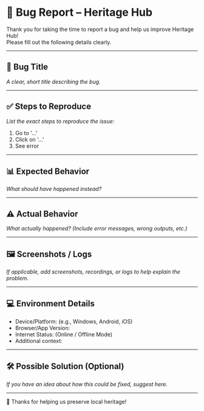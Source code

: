 # 🐞 Bug Report – Heritage Hub

Thank you for taking the time to report a bug and help us improve Heritage Hub!  
Please fill out the following details clearly.

---

## 📌 Bug Title
_A clear, short title describing the bug._

---

## ✅ Steps to Reproduce
_List the exact steps to reproduce the issue:_
1. Go to '...'
2. Click on '...'
3. See error

---

## 📊 Expected Behavior
_What should have happened instead?_

---

## ⚠️ Actual Behavior
_What actually happened? (Include error messages, wrong outputs, etc.)_

---

## 🖼️ Screenshots / Logs
_If applicable, add screenshots, recordings, or logs to help explain the problem._

---

## 💻 Environment Details
- Device/Platform: (e.g., Windows, Android, iOS)  
- Browser/App Version:  
- Internet Status: (Online / Offline Mode)  
- Additional context:  

---

## 🛠️ Possible Solution (Optional)
_If you have an idea about how this could be fixed, suggest here._

---

🙏 Thanks for helping us preserve local heritage!
